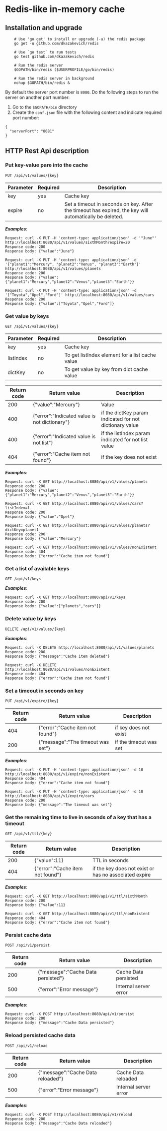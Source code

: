 # Redis-like in-memory cache

## Installation and upgrade

```
    # Use 'go get' to install or upgrade (-u) the redis package
    go get -u github.com/dkazakevich/redis
    
    # Use `go test` to run tests
    go test github.com/dkazakevich/redis
    
    # Run the redis server
    $GOPATH/bin/redis ($USERPROFILE/go/bin/redis)
    
    # Run the redis server in background
    nohup $GOPATH/bin/redis &
```

By default the server port number is `8080`. Do the following steps to run the server on another port number:
1. Go to the `$GOPATH/bin` directory
1. Create the `conf.json` file with the following content and indicate required port number:
```
{
  "serverPort": "8081"
}
```

## HTTP Rest Api description

### Put key-value pare into the cache
```
PUT /api/v1/values/{key}
```
 Parameter | Required | Description
-----------|----------|------------------------------------------------------
 key       | yes      | Cache key
 expire    | no       | Set a timeout in seconds on key. After the timeout has expired, the key will automatically be deleted.
 
 _**Examples**_:
```
Request: curl -X PUT -H 'content-type: application/json' -d '"June"' http://localhost:8080/api/v1/values/sixthMonth?expire=20
Response code: 200
Response body: {"value":"June"}

Request: curl -X PUT -H 'content-type: application/json' -d '{"planet1":"Mercury", "planet2":"Venus", "planet3":"Earth"}' http://localhost:8080/api/v1/values/planets
Response code: 200
Response body: {"value":{"planet1":"Mercury","planet2":"Venus","planet3":"Earth"}}
            
Request: curl -X PUT -H 'content-type: application/json' -d '["Toyota","Opel","Ford"]' http://localhost:8080/api/v1/values/cars
Response code: 200
Response body: {"value":["Toyota","Opel","Ford"]}
```

### Get value by keys
```
GET /api/v1/values/{key}
```
 Parameter | Required | Description
-----------|----------|------------------------------------------------------
 key       | yes      | Cache key
 listIndex | no       | To get listIndex element for a list cache value
 dictKey   | no       | To get value by key from dict cache value
 
 Return code | Return value                                  | Description
-------------|-----------------------------------------------|---------------
 200         | {"value":"Mercury"}                           | Value
 400         | {"error":"Indicated value is not dictionary"} | if the dictKey param indicated for not dictionary value
 400         | {"error":"Indicated value is not list"}       | if the listIndex param indicated for not list value
 404         | {"error":"Cache item not found"}              | if the key does not exist
 
 _**Examples**_:
```
Request: curl -X GET http://localhost:8080/api/v1/values/planets
Response code: 200
Response body: {"value":{"planet1":"Mercury","planet2":"Venus","planet3":"Earth"}}

Request: curl -X GET http://localhost:8080/api/v1/values/cars?listIndex=1
Response code: 200
Response body: {"value":"Opel"}

Request: curl -X GET http://localhost:8080/api/v1/values/planets?dictKey=planet1
Response code: 200
Response body: {"value":"Mercury"}

Request: curl -X GET http://localhost:8080/api/v1/values/nonExistent
Response code: 404
Response body: {"error":"Cache item not found"}
```

### Get a list of available keys
```
GET /api/v1/keys
```

_**Examples**_:
```
Request: curl -X GET http://localhost:8080/api/v1/keys
Response code: 200
Response body: {"value":["planets","cars"]}
```

### Delete value by keys
```
DELETE /api/v1/values/{key}
```

 _**Examples**_:
```
Request: curl -X DELETE http://localhost:8080/api/v1/values/planets
Response code: 200
Response body: {"message":"Cache item deleted"}

Request: curl -X DELETE http://localhost:8080/api/v1/values/nonExistent
Response code: 404
Response body: {"error":"Cache item not found"}
```

### Set a timeout in seconds on key
```
PUT /api/v1/expire/{key}
```
 Return code | Return value                      | Description
-------------|-----------------------------------|------------------------------------------------------
 404         | {"error":"Cache item not found"}  | if key does not exist
 200         | {"message":"The timeout was set"} | if the timeout was set
 
 _**Examples**_:
```
Request: curl -X PUT -H 'content-type: application/json' -d 10 http://localhost:8080/api/v1/expire/nonExistent
Response code: 404
Response body: {"error":"Cache item not found"}

Request: curl -X PUT -H 'content-type: application/json' -d 10 http://localhost:8080/api/v1/expire/cars
Response code: 200
Response body: {"message":"The timeout was set"}
```

### Get the remaining time to live in seconds of a key that has a timeout
```
GET /api/v1/ttl/{key}
```

 Return code | Return value                      | Description
-------------|-----------------------------------|------------------
 200         | {"value":11}                      | TTL in seconds
 404         | {"error":"Cache item not found"}  | if the key does not exist or has no associated expire
   
 _**Examples**_:
```
Request: curl -X GET http://localhost:8080/api/v1/ttl/sixthMonth
Response code: 200
Response body: {"value":11}

Request: curl -X GET http://localhost:8080/api/v1/ttl/nonExistent
Response code: 404
Response body: {"error":"Cache item not found"}
```

### Persist cache data
```
POST /api/v1/persist
```

 Return code | Return value                      | Description
-------------|-----------------------------------|------------------
 200         | {"message":"Cache Data persisted"}| Cache Data persisted
 500         | {"error":"Error message"}         | Internal server error
 
 _**Examples**_:
```
Request: curl -X POST http://localhost:8080/api/v1/persist
Response code: 200
Response body: {"message":"Cache Data persisted"}
```

### Reload persisted cache data
```
POST /api/v1/reload
```

 Return code | Return value                      | Description
-------------|-----------------------------------|------------------
 200         | {"message":"Cache Data reloaded"} | Cache Data reloaded
 500         | {"error":"Error message"}         | Internal server error
 
 _**Examples**_:
```
Request: curl -X POST http://localhost:8080/api/v1/reload
Response code: 200
Response body: {"message":"Cache Data reloaded"}
```
